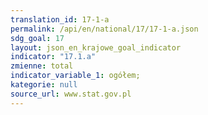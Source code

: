 ```yaml
---
translation_id: 17-1-a
permalink: /api/en/national/17/17-1-a.json
sdg_goal: 17
layout: json_en_krajowe_goal_indicator
indicator: "17.1.a"
zmienne: total
indicator_variable_1: ogółem;
kategorie: null
source_url: www.stat.gov.pl
---
```

